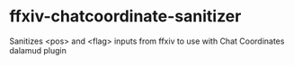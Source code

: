 # ffxiv-chatcoordinate-sanitizer
Sanitizes &lt;pos> and &lt;flag> inputs from ffxiv to use with Chat Coordinates dalamud plugin
